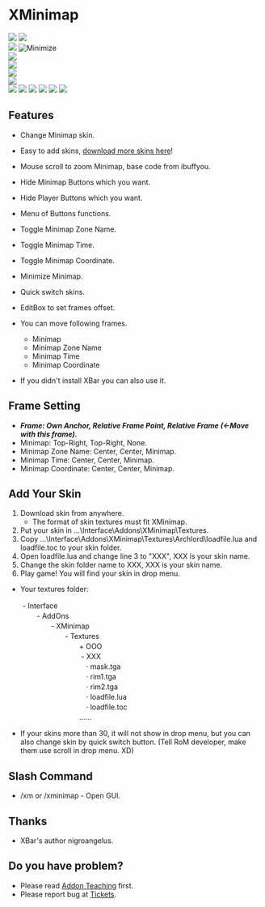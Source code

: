 # XMinimap


![](https://media.forgecdn.net/attachments/145/549/Minimap.png)
![](https://media.forgecdn.net/attachments/145/551/Minimap_Tooltip.png)  
![](https://media.forgecdn.net/attachments/145/550/Button_Menu.png)
![Minimize](https://media.forgecdn.net/attachments/145/552/Minimize_Minimap.png "Minimize")  
![](https://media.forgecdn.net/attachments/145/554/GUI1.png)  
![](https://media.forgecdn.net/attachments/145/555/GUI2.png)  
![](https://media.forgecdn.net/attachments/145/556/Popup_Menu_in_XBar_Addon_Managemeant.png)  
![](https://media.forgecdn.net/attachments/145/560/GUI_in_XBar_Addon_Managemeant.png)  
![](https://media.forgecdn.net/attachments/145/562/Archlord.png)
![](https://media.forgecdn.net/attachments/145/564/Dark.png)
![](https://media.forgecdn.net/attachments/145/567/Gloss.png)
![](https://media.forgecdn.net/attachments/145/569/Gold.png)
![](https://media.forgecdn.net/attachments/145/572/RoMTip.png)
![](https://media.forgecdn.net/attachments/145/573/Square.png)


## Features

-   Change Minimap skin.
-   Easy to add skins, [download more skins here](https://www.curseforge.com/rom/addons/xminimap-skin-pack)!
-   Mouse scroll to zoom Minimap, base code from ibuffyou.
-   Hide Minimap Buttons which you want.
-   Hide Player Buttons which you want.
-   Menu of Buttons functions.
-   Toggle Minimap Zone Name.
-   Toggle Minimap Time.
-   Toggle Minimap Coordinate.
-   Minimize Minimap.
-   Quick switch skins.
-   EditBox to set frames offset.
-   You can move following frames.
    -   Minimap
    -   Minimap Zone Name
    -   Minimap Time
    -   Minimap Coordinate

-   If you didn't install XBar you can also use it.

  

## Frame Setting

-   **_Frame: Own Anchor, Relative Frame Point, Relative Frame (←Move with this frame)._**
-   Minimap: Top-Right, Top-Right, None.
-   Minimap Zone Name: Center, Center, Minimap.
-   Minimap Time: Center, Center, Minimap.
-   Minimap Coordinate: Center, Center, Minimap.

  

## Add Your Skin

1.  Download skin from anywhere.
    -   The format of skin textures must fit XMinimap.
2.  Put your skin in ...\Interface\Addons\XMinimap\Textures.
3.  Copy ...\Interface\Addons\XMinimap\Textures\Archlord\loadfile.lua and loadfile.toc to your skin folder.
4.  Open loadfile.lua and change line 3 to "XXX", XXX is your skin name.
5.  Change the skin folder name to XXX, XXX is your skin name.
6.  Play game! You will find your skin in drop menu.

-   Your textures folder:

　　- Interface  
　　　　- AddOns  
　　　　　　- XMinimap  
　　　　　　　　- Textures  
　　　　　　　　　　+ OOO  
　　　　　　　　　　 - XXX  
　　　　　　　　　　　· mask.tga  
　　　　　　　　　　　· rim1.tga  
　　　　　　　　　　　· rim2.tga  
　　　　　　　　　　　· loadfile.lua  
　　　　　　　　　　　· loadfile.toc  
　　　　　　　　　　......  

-   If your skins more than 30, it will not show in drop menu, but you can also change skin by quick switch button. (Tell RoM developer, make them use scroll in drop menu. XD)

  

## Slash Command

-   /xm or /xminimap - Open GUI.

  

## Thanks

-   XBar's author nigroangelus.

  

## Do you have problem?

-   Please read [Addon Teaching](http://rom.curseforge.com/addons/xminimap/pages/addon-teaching/) first.
-   Please report bug at [Tickets](http://rom.curseforge.com/addons/xminimap/tickets/).

